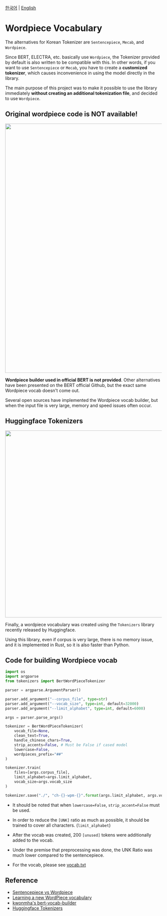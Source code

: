 [한국어](./wordpiece_vocab.md) | [English](./wordpiece_vocab_EN.md)

# Wordpiece Vocabulary

The alternatives for Korean Tokenizer are `Sentencepiece`, `Mecab`, and `Wordpiece`.

Since BERT, ELECTRA, etc. basically use `Wordpiece`, the Tokenizer provided by default is also written to be compatible with this. In other words, if you want to use `Sentencepiece` or `Mecab`, you have to create a **customized tokenizer**, which causes inconvenience in using the model directly in the library.

The main purpose of this project was to make it possible to use the library immediately **without creating an additional tokenization file**, and decided to use `Wordpiece`.

## Original wordpiece code is NOT available!

<p float="left" align="left">
    <img width="800" src="https://user-images.githubusercontent.com/28896432/80015023-19f7e680-850c-11ea-90d3-436ca253a7a1.png" />  
</p>

**Wordpiece builder used in official BERT is not provided**. Other alternatives have been presented on the BERT official Github, but the exact same Wordpiece vocab doesn't come out.

Several open sources have implemented the Wordpiece vocab builder, but when the input file is very large, memory and speed issues often occur.

## Huggingface Tokenizers

<p float="left" align="center">
    <img width="600" src="https://user-images.githubusercontent.com/28896432/80016455-1c5b4000-850e-11ea-8432-3c356c11f932.png" />  
</p>

Finally, a wordpiece vocabulary was created using the `Tokenizers` library recently released by Huggingface.

Using this library, even if corpus is very large, there is no memory issue, and it is implemented in Rust, so it is also faster than Python.

## Code for building Wordpiece vocab

```python
import os
import argparse
from tokenizers import BertWordPieceTokenizer

parser = argparse.ArgumentParser()

parser.add_argument("--corpus_file", type=str)
parser.add_argument("--vocab_size", type=int, default=32000)
parser.add_argument("--limit_alphabet", type=int, default=6000)

args = parser.parse_args()

tokenizer = BertWordPieceTokenizer(
    vocab_file=None,
    clean_text=True,
    handle_chinese_chars=True,
    strip_accents=False, # Must be False if cased model
    lowercase=False,
    wordpieces_prefix="##"
)

tokenizer.train(
    files=[args.corpus_file],
    limit_alphabet=args.limit_alphabet,
    vocab_size=args.vocab_size
)

tokenizer.save("./", "ch-{}-wpm-{}".format(args.limit_alphabet, args.vocab_size))
```

- It should be noted that when `lowercase=False`, `strip_accent=False` must be used.

- In order to reduce the `[UNK]` ratio as much as possible, it should be trained to cover all characters. (`limit_alphabet`)

- After the vocab was created, 200 `[unused]` tokens were additionally added to the vocab.

- Under the premise that preprocessing was done, the UNK Ratio was much lower compared to the sentencepiece.

- For the vocab, please see [vocab.txt](../pretrain/vocab.txt)

## Reference

- [Sentencepiece vs Wordpiece](https://wikidocs.net/22592)
- [Learning a new WordPiece vocabulary](https://github.com/google-research/bert#learning-a-new-wordpiece-vocabulary)
- [kwonmha's bert-vocab-builder](https://github.com/kwonmha/bert-vocab-builder)
- [Huggingface Tokenizers](https://github.com/huggingface/tokenizers)

